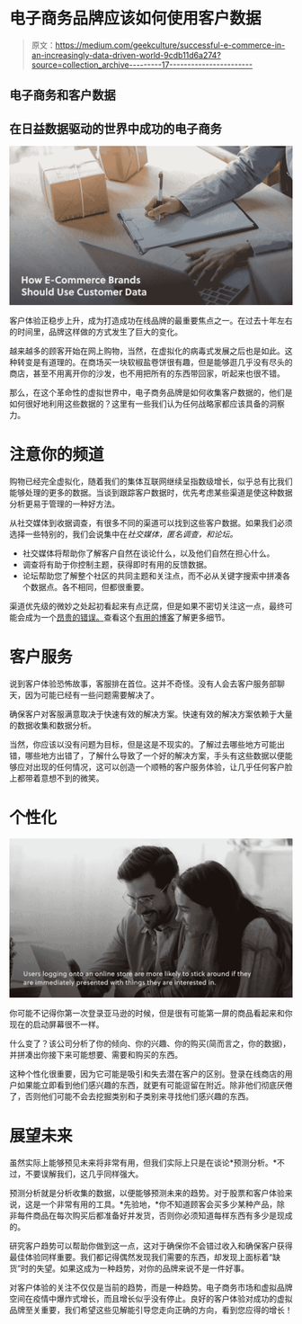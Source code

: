 # 电子商务品牌应该如何使用客户数据

> 原文：<https://medium.com/geekculture/successful-e-commerce-in-an-increasingly-data-driven-world-9cdb11d6a274?source=collection_archive---------17----------------------->

## 电子商务和客户数据

## 在日益数据驱动的世界中成功的电子商务

![](img/cca6b269881efcf2b4140e991da3fb94.png)

客户体验正稳步上升，成为打造成功在线品牌的最重要焦点之一。在过去十年左右的时间里，品牌这样做的方式发生了巨大的变化。

越来越多的顾客开始在网上购物，当然，在虚拟化的病毒式发展之后也是如此。这种转变是有道理的。在商场买一块软椒盐卷饼很有趣，但是能够逛几乎没有尽头的商店，甚至不用离开你的沙发，也不用把所有的东西带回家，听起来也很不错。

那么，在这个革命性的虚拟世界中，电子商务品牌是如何收集客户数据的，他们是如何很好地利用这些数据的？这里有一些我们认为任何战略家都应该具备的洞察力。

# 注意你的频道

购物已经完全虚拟化，随着我们的集体互联网继续呈指数级增长，似乎总有比我们能够处理的更多的数据。当谈到跟踪客户数据时，优先考虑某些渠道是使这种数据分析更易于管理的一种好方法。

从社交媒体到收据调查，有很多不同的渠道可以找到这些客户数据。如果我们必须选择一些特别的，我们会说集中在*社交媒体，匿名调查，*和*论坛。*

*   社交媒体将帮助你了解客户自然在谈论什么，以及他们自然在担心什么。
*   调查将有助于你控制主题，获得即时有用的反馈数据。
*   论坛帮助您了解整个社区的共同主题和关注点，而不必从关键字搜索中拼凑各个数据点。各不相同，但都很重要。

渠道优先级的微妙之处起初看起来有点迂腐，但是如果不密切关注这一点，最终可能会成为一个[昂贵的错误。](/amberengine/how-e-commerce-brand-marketing-has-become-a-money-suck-and-how-you-can-ensure-yours-isnt-672e57a531f1)查看这个[有用的博客](https://www.amberengine.com/blog-content/customer-review-channels?utm_source=blog&utm_medium=referral&utm_campaign=medium-blogs)了解更多细节。

# 客户服务

说到客户体验恐怖故事，客服排在首位。这并不奇怪。没有人会去客户服务部聊天，因为可能已经有一些问题需要解决了。

确保客户对客服满意取决于快速有效的解决方案。快速有效的解决方案依赖于大量的数据收集和数据分析。

当然，你应该以没有问题为目标，但是这是不现实的。了解过去哪些地方可能出错，哪些地方出错了，了解什么导致了一个好的解决方案，手头有这些数据以便能够应对出现的任何情况，这可以创造一个顺畅的客户服务体验，让几乎任何客户脸上都带着意想不到的微笑。

# 个性化

![](img/1f4c0f8db5e27f314f708bc57c547087.png)

你可能不记得你第一次登录亚马逊的时候，但是很有可能第一屏的商品看起来和你现在的启动屏幕很不一样。

什么变了？该公司分析了你的倾向、你的兴趣、你的购买(简而言之，你的数据)，并拼凑出你接下来可能想要、需要和购买的东西。

这种个性化很重要，因为它可能是吸引和失去潜在客户的区别。登录在线商店的用户如果能立即看到他们感兴趣的东西，就更有可能逗留在附近。除非他们彻底厌倦了，否则他们可能不会去挖掘类别和子类别来寻找他们感兴趣的东西。

# 展望未来

虽然实际上能够预见未来将非常有用，但我们实际上只是在谈论*预测分析。*不过，不要误解我们，这几乎同样强大。

预测分析就是分析收集的数据，以便能够预测未来的趋势。对于股票和客户体验来说，这是一个非常有用的工具。*先验地，*你不知道顾客会买多少某种产品，除非每件商品在每次购买后都准备好并发货，否则你必须知道每样东西有多少是现成的。

研究客户趋势可以帮助你做到这一点，这对于确保你不会错过收入和确保客户获得最佳体验同样重要。我们都记得偶然发现我们需要的东西，却发现上面标着“缺货”时的失望。如果这成为一种趋势，对你的品牌来说不是一件好事。

对客户体验的关注不仅仅是当前的趋势，而是一种趋势。电子商务市场和虚拟品牌空间在疫情中爆炸式增长，而且增长似乎没有停止。良好的客户体验对成功的虚拟品牌至关重要，我们希望这些见解能引导您走向正确的方向，看到您应得的增长！